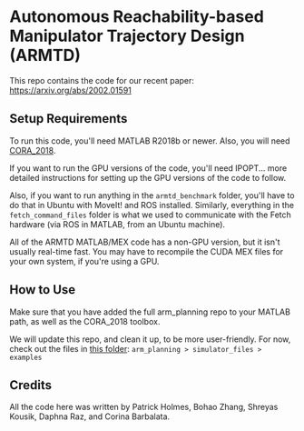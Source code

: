 # Autonomous Reachability-based Manipulator Trajectory Design (ARMTD)
This repo contains the code for our recent paper: https://arxiv.org/abs/2002.01591

## Setup Requirements
To run this code, you'll need MATLAB R2018b or newer.
Also, you will need [CORA_2018](https://tumcps.github.io/CORA/).

If you want to run the GPU versions of the code, you'll need IPOPT... more detailed instructions for setting up the GPU versions of the code to follow.

Also, if you want to run anything in the `armtd_benchmark` folder, you'll have to do that in Ubuntu with MoveIt! and ROS installed. Similarly, everything in the `fetch_command_files` folder is what we used to communicate with the Fetch hardware (via ROS in MATLAB, from an Ubuntu machine).

All of the ARMTD MATLAB/MEX code has a non-GPU version, but it isn't usually real-time fast. You may have to recompile the CUDA MEX files for your own system, if you're using a GPU.

## How to Use
Make sure that you have added the full arm_planning repo to your MATLAB path, as well as the CORA_2018 toolbox.

We will update this repo, and clean it up, to be more user-friendly. For now, check out the files in [this folder](https://github.com/ramvasudevan/arm_planning/tree/master/simulator_files/examples):
`arm_planning > simulator_files > examples`

## Credits
All the code here was written by Patrick Holmes, Bohao Zhang, Shreyas Kousik, Daphna Raz, and Corina Barbalata.

